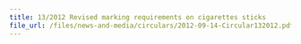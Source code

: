 ```yaml
---
title: 13/2012 Revised marking requirements on cigarettes sticks
file_url: /files/news-and-media/circulars/2012-09-14-Circular132012.pdf
---
```

